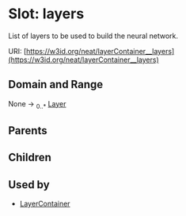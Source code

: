 
# Slot: layers


List of layers to be used to build the neural network.

URI: [https://w3id.org/neat/layerContainer__layers](https://w3id.org/neat/layerContainer__layers)


## Domain and Range

None &#8594;  <sub>0..\*</sub> [Layer](Layer.md)

## Parents


## Children


## Used by

 * [LayerContainer](LayerContainer.md)
